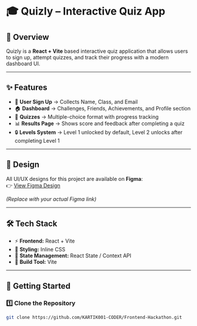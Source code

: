 # 🎓 Quizly – Interactive Quiz App

## 📖 Overview
Quizly is a **React + Vite** based interactive quiz application that allows users to sign up, attempt quizzes, and track their progress with a modern dashboard UI.  

---

## ✨ Features
- 👤 **User Sign Up** → Collects Name, Class, and Email  
- 🏠 **Dashboard** → Challenges, Friends, Achievements, and Profile section  
- 📝 **Quizzes** → Multiple-choice format with progress tracking  
- 📊 **Results Page** → Shows score and feedback after completing a quiz  
- 🔒 **Levels System** → Level 1 unlocked by default, Level 2 unlocks after completing Level 1  

---

## 🎨 Design
All UI/UX designs for this project are available on **Figma**:  
👉 [View Figma Design](https://www.figma.com/design/upxEz1N8lQ19LvWcC3oXAE/Untitled?node-id=0-1&p=f&t=mWybRKjn6eF0oZP0-0)  

*(Replace with your actual Figma link)*  

---

## 🛠️ Tech Stack
- ⚡ **Frontend:** React + Vite  
- 🎨 **Styling:** Inline CSS  
- 📂 **State Management:** React State / Context API  
- 🔧 **Build Tool:** Vite  

---

## 🚀 Getting Started

### 1️⃣ Clone the Repository
```bash
git clone https://github.com/KARTIK001-CODER/Frontend-Hackathon.git
